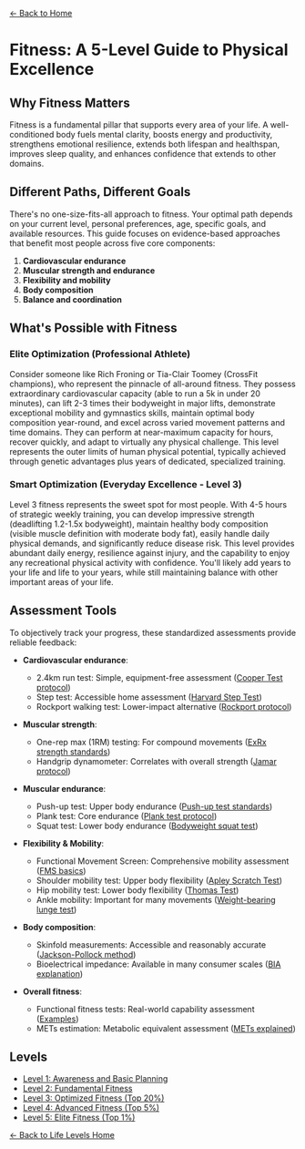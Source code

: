 [← Back to Home](../)
# Fitness: A 5-Level Guide to Physical Excellence

## Why Fitness Matters

Fitness is a fundamental pillar that supports every area of your life. A well-conditioned body fuels mental clarity, boosts energy and productivity, strengthens emotional resilience, extends both lifespan and healthspan, improves sleep quality, and enhances confidence that extends to other domains.

## Different Paths, Different Goals

There's no one-size-fits-all approach to fitness. Your optimal path depends on your current level, personal preferences, age, specific goals, and available resources. This guide focuses on evidence-based approaches that benefit most people across five core components:

1. **Cardiovascular endurance**
2. **Muscular strength and endurance**
3. **Flexibility and mobility**
4. **Body composition**
5. **Balance and coordination**

## What's Possible with Fitness

### Elite Optimization (Professional Athlete)
Consider someone like Rich Froning or Tia-Clair Toomey (CrossFit champions), who represent the pinnacle of all-around fitness. They possess extraordinary cardiovascular capacity (able to run a 5k in under 20 minutes), can lift 2-3 times their bodyweight in major lifts, demonstrate exceptional mobility and gymnastics skills, maintain optimal body composition year-round, and excel across varied movement patterns and time domains. They can perform at near-maximum capacity for hours, recover quickly, and adapt to virtually any physical challenge. This level represents the outer limits of human physical potential, typically achieved through genetic advantages plus years of dedicated, specialized training.

### Smart Optimization (Everyday Excellence - Level 3)
Level 3 fitness represents the sweet spot for most people. With 4-5 hours of strategic weekly training, you can develop impressive strength (deadlifting 1.2-1.5x bodyweight), maintain healthy body composition (visible muscle definition with moderate body fat), easily handle daily physical demands, and significantly reduce disease risk. This level provides abundant daily energy, resilience against injury, and the capability to enjoy any recreational physical activity with confidence. You'll likely add years to your life and life to your years, while still maintaining balance with other important areas of your life.

## Assessment Tools

To objectively track your progress, these standardized assessments provide reliable feedback:

- **Cardiovascular endurance**: 
  - 2.4km run test: Simple, equipment-free assessment ([Cooper Test protocol](https://www.topendsports.com/testing/tests/cooper.htm))
  - Step test: Accessible home assessment ([Harvard Step Test](https://www.verywellfit.com/harvard-step-test-1230935))
  - Rockport walking test: Lower-impact alternative ([Rockport protocol](https://www.brianmac.co.uk/rockport.htm))

- **Muscular strength**: 
  - One-rep max (1RM) testing: For compound movements ([ExRx strength standards](https://exrx.net/Testing/WeightLifting/StrengthStandards))
  - Handgrip dynamometer: Correlates with overall strength ([Jamar protocol](https://www.topendsports.com/testing/tests/handgrip.htm))

- **Muscular endurance**: 
  - Push-up test: Upper body endurance ([Push-up test standards](https://www.topendsports.com/testing/tests/push-up.htm))
  - Plank test: Core endurance ([Plank test protocol](https://www.topendsports.com/testing/tests/plank.htm))
  - Squat test: Lower body endurance ([Bodyweight squat test](https://www.topendsports.com/testing/tests/squat.htm))

- **Flexibility & Mobility**: 
  - Functional Movement Screen: Comprehensive mobility assessment ([FMS basics](https://www.functionalmovement.com/))
  - Shoulder mobility test: Upper body flexibility ([Apley Scratch Test](https://www.physio-pedia.com/Apley%27s_Scratch_Test))
  - Hip mobility test: Lower body flexibility ([Thomas Test](https://www.physio-pedia.com/Thomas_Test))
  - Ankle mobility: Important for many movements ([Weight-bearing lunge test](https://www.physio-pedia.com/Weight-Bearing_Lunge))

- **Body composition**: 
  - Skinfold measurements: Accessible and reasonably accurate ([Jackson-Pollock method](https://www.topendsports.com/testing/skinfold-jackson-pollock.htm))
  - Bioelectrical impedance: Available in many consumer scales ([BIA explanation](https://www.tanita.com/en/understanding-your-measurements/))

- **Overall fitness**: 
  - Functional fitness tests: Real-world capability assessment ([Examples](https://www.nsca.com/education/articles/kinetic-select/functional-fitness-assessments/))
  - METs estimation: Metabolic equivalent assessment ([METs explained](https://www.hsph.harvard.edu/nutritionsource/mets-activity-table/))

## Levels

- [Level 1: Awareness and Basic Planning](level-1)
- [Level 2: Fundamental Fitness](level-2)
- [Level 3: Optimized Fitness (Top 20%)](level-3)
- [Level 4: Advanced Fitness (Top 5%)](level-4)
- [Level 5: Elite Fitness (Top 1%)](level-5)

[← Back to Life Levels Home](../)
